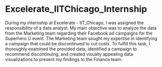 # Excelerate_IITChicago_Internship

During my internship at Excelerate - IIT_Chicago, I was assigned the responsibility of a data analyst. My main objective was to analyze the data from the Marketing team regarding their Facebook ad campaigns for the Superhero U event. The Marketing team sought my expertise in identifying a campaign that could be discontinued to cut costs. To fulfill this task, I thoroughly examined the provided data, identified a campaign to recommend discontinuing, and created visually appealing data visualizations to present my findings to the Finance team.




